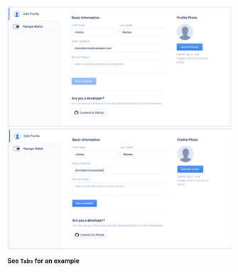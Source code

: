 <div class="references">
  <div class="reference">
    <a href="public/images/components/VerticalTab/1.png">
      <img src="public/images/components/VerticalTab/1.png" alt="VerticalTab 1" />
    </a>
  </div>
  <div class="reference">
    <a href="public/images/components/VerticalTab/2.png">
      <img src="public/images/components/VerticalTab/2.png" alt="VerticalTab 2" />
    </a>
  </div>
</div>

**See `Tabs` for an example**
